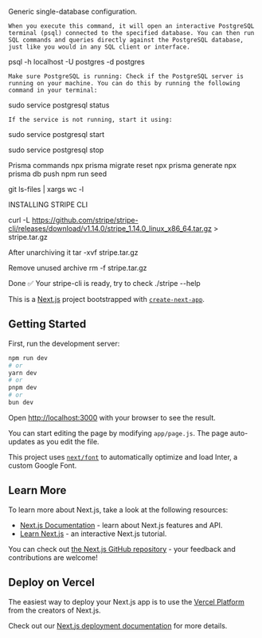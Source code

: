
Generic single-database configuration.

    When you execute this command, it will open an interactive PostgreSQL terminal (psql) connected to the specified database. You can then run SQL commands and queries directly against the PostgreSQL database, just like you would in any SQL client or interface.

psql -h localhost -U postgres -d postgres

    Make sure PostgreSQL is running: Check if the PostgreSQL server is running on your machine. You can do this by running the following command in your terminal:

sudo service postgresql status

    If the service is not running, start it using:

sudo service postgresql start

sudo service postgresql stop

Prisma commands
    npx prisma migrate reset
    npx prisma generate
    npx prisma db push
    npm run seed


git ls-files | xargs wc -l

INSTALLING STRIPE CLI

curl -L https://github.com/stripe/stripe-cli/releases/download/v1.14.0/stripe_1.14.0_linux_x86_64.tar.gz > stripe.tar.gz

After unarchiving it
tar -xvf stripe.tar.gz

Remove unused archive
rm -f stripe.tar.gz

Done ✅ Your stripe-cli is ready, try to check
./stripe --help


This is a [Next.js](https://nextjs.org/) project bootstrapped with [`create-next-app`](https://github.com/vercel/next.js/tree/canary/packages/create-next-app).

## Getting Started

First, run the development server:

```bash
npm run dev
# or
yarn dev
# or
pnpm dev
# or
bun dev
```

Open [http://localhost:3000](http://localhost:3000) with your browser to see the result.

You can start editing the page by modifying `app/page.js`. The page auto-updates as you edit the file.

This project uses [`next/font`](https://nextjs.org/docs/basic-features/font-optimization) to automatically optimize and load Inter, a custom Google Font.

## Learn More

To learn more about Next.js, take a look at the following resources:

- [Next.js Documentation](https://nextjs.org/docs) - learn about Next.js features and API.
- [Learn Next.js](https://nextjs.org/learn) - an interactive Next.js tutorial.

You can check out [the Next.js GitHub repository](https://github.com/vercel/next.js/) - your feedback and contributions are welcome!

## Deploy on Vercel

The easiest way to deploy your Next.js app is to use the [Vercel Platform](https://vercel.com/new?utm_medium=default-template&filter=next.js&utm_source=create-next-app&utm_campaign=create-next-app-readme) from the creators of Next.js.

Check out our [Next.js deployment documentation](https://nextjs.org/docs/deployment) for more details.
